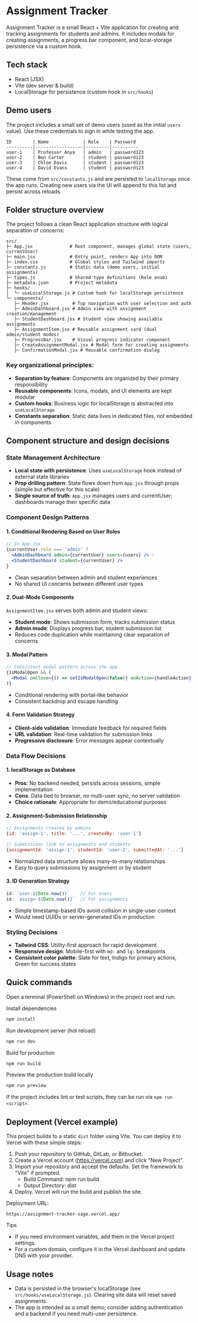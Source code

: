 # Assignment Tracker

Assignment Tracker is a small React + Vite application for creating and tracking assignments for students and admins. It includes modals for creating assignments, a progress bar component, and local-storage persistence via a custom hook.

## Tech stack

- React (JSX)
- Vite (dev server & build)
- LocalStorage for persistence (custom hook in `src/hooks`)

## Demo users

The project includes a small set of demo users (used as the initial `users` value). Use these credentials to sign in while testing the app.

```
ID        | Name             | Role    | Password
----------|------------------|---------|----------
user-1    | Professor Anya   | admin   | password123
user-2    | Ben Carter       | student | password123
user-3    | Chloe Davis      | student | password123
user-4    | David Evans      | student | password123
```

These come from `src/constants.js` and are persisted to `localStorage` once the app runs. Creating new users via the UI will append to this list and persist across reloads.

## Folder structure overview

The project follows a clean React application structure with logical separation of concerns:

```
src/
├─ App.jsx              # Root component, manages global state (users, currentUser)
├─ main.jsx             # Entry point, renders App into DOM
├─ index.css            # Global styles and Tailwind imports
├─ constants.js         # Static data (demo users, initial assignments)
├─ types.js             # Shared type definitions (Role enum)
├─ metadata.json        # Project metadata
├─ hooks/
│  └─ useLocalStorage.js # Custom hook for localStorage persistence
└─ components/
   ├─ Header.jsx         # Top navigation with user selection and auth
   ├─ AdminDashboard.jsx # Admin view with assignment creation/management
   ├─ StudentDashboard.jsx # Student view showing available assignments
   ├─ AssignmentItem.jsx # Reusable assignment card (dual admin/student modes)
   ├─ ProgressBar.jsx    # Visual progress indicator component
   ├─ CreateAssignmentModal.jsx # Modal form for creating assignments
   ├─ ConfirmationModal.jsx # Reusable confirmation dialog
```

### Key organizational principles:
- **Separation by feature**: Components are organized by their primary responsibility
- **Reusable components**: Icons, modals, and UI elements are kept modular
- **Custom hooks**: Business logic for localStorage is abstracted into `useLocalStorage`
- **Constants separation**: Static data lives in dedicated files, not embedded in components

## Component structure and design decisions

### State Management Architecture
- **Local state with persistence**: Uses `useLocalStorage` hook instead of external state libraries
- **Prop drilling pattern**: State flows down from `App.jsx` through props (simple but effective for this scale)
- **Single source of truth**: `App.jsx` manages users and currentUser; dashboards manage their specific data

### Component Design Patterns

#### 1. **Conditional Rendering Based on User Roles**
```jsx
// In App.jsx
{currentUser.role === 'admin' ? 
  <AdminDashboard admin={currentUser} users={users} /> : 
  <StudentDashboard student={currentUser} />
}
```
- Clean separation between admin and student experiences
- No shared UI concerns between different user types

#### 2. **Dual-Mode Components**
`AssignmentItem.jsx` serves both admin and student views:
- **Student mode**: Shows submission form, tracks submission status
- **Admin mode**: Displays progress bar, student submission list
- Reduces code duplication while maintaining clear separation of concerns

#### 3. **Modal Pattern**
```jsx
// Consistent modal pattern across the app
{isModalOpen && (
  <Modal onClose={() => setIsModalOpen(false)} onAction={handleAction} />
)}
```
- Conditional rendering with portal-like behavior
- Consistent backdrop and escape handling

#### 4. **Form Validation Strategy**
- **Client-side validation**: Immediate feedback for required fields
- **URL validation**: Real-time validation for submission links
- **Progressive disclosure**: Error messages appear contextually

### Data Flow Decisions

#### 1. **localStorage as Database**
- **Pros**: No backend needed, persists across sessions, simple implementation
- **Cons**: Data tied to browser, no multi-user sync, no server validation
- **Choice rationale**: Appropriate for demo/educational purposes

#### 2. **Assignment-Submission Relationship**
```js
// Assignments created by admins
{id: 'assign-1', title: '...', createdBy: 'user-1'}

// Submissions link to assignments and students
{assignmentId: 'assign-1', studentId: 'user-2', submittedAt: '...'}
```
- Normalized data structure allows many-to-many relationships
- Easy to query submissions by assignment or by student

#### 3. **ID Generation Strategy**
```js
id: `user-${Date.now()}`    // For users
id: `assign-${Date.now()}`  // For assignments
```
- Simple timestamp-based IDs avoid collision in single-user context
- Would need UUIDs or server-generated IDs in production

### Styling Decisions
- **Tailwind CSS**: Utility-first approach for rapid development
- **Responsive design**: Mobile-first with `md:` and `lg:` breakpoints
- **Consistent color palette**: Slate for text, Indigo for primary actions, Green for success states



## Quick commands

Open a terminal (PowerShell on Windows) in the project root and run:

Install dependencies

```powershell
npm install
```

Run development server (hot reload)

```powershell
npm run dev
```

Build for production

```powershell
npm run build
```

Preview the production build locally

```powershell
npm run preview
```

If the project includes lint or test scripts, they can be run via `npm run <script>`.

## Deployment (Vercel example)

This project builds to a static `dist` folder using Vite. You can deploy it to Vercel with these simple steps:

1. Push your repository to GitHub, GitLab, or Bitbucket.
2. Create a Vercel account (https://vercel.com) and click "New Project".
3. Import your repository and accept the defaults. Set the framework to "Vite" if prompted.
	- Build Command: npm run build
	- Output Directory: dist
4. Deploy. Vercel will run the build and publish the site.

Deployment URL:

```
https://assignment-tracker-sage.vercel.app/
```

Tips
- If you need environment variables, add them in the Vercel project settings.
- For a custom domain, configure it in the Vercel dashboard and update DNS with your provider.

## Usage notes

- Data is persisted in the browser's localStorage (see `src/hooks/useLocalStorage.js`). Clearing site data will reset saved assignments.
- The app is intended as a small demo; consider adding authentication and a backend if you need multi-user persistence.


